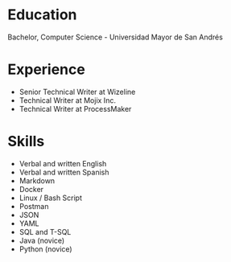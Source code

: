 # Education

Bachelor, Computer Science - Universidad Mayor de San Andrés

# Experience

* Senior Technical Writer at Wizeline
* Technical Writer at Mojix Inc.
* Technical Writer at ProcessMaker

# Skills

* Verbal and written English
* Verbal and written Spanish
* Markdown
* Docker
* Linux / Bash Script
* Postman
* JSON
* YAML
* SQL and T-SQL
* Java (novice)
* Python (novice)

